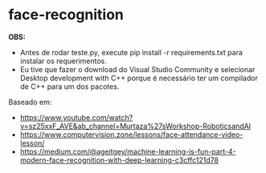 # face-recognition

**OBS:**
* Antes de rodar teste.py, execute pip install -r requirements.txt para instalar os requerimentos. 
* Eu tive que fazer o download do Visual Studio Community e selecionar Desktop development with C++ porque é necessário ter um compilador de C++ para um dos pacotes. 





Baseado em: 
* https://www.youtube.com/watch?v=sz25xxF_AVE&ab_channel=Murtaza%27sWorkshop-RoboticsandAI
* https://www.computervision.zone/lessons/face-attendance-video-lesson/
* https://medium.com/@ageitgey/machine-learning-is-fun-part-4-modern-face-recognition-with-deep-learning-c3cffc121d78
            



